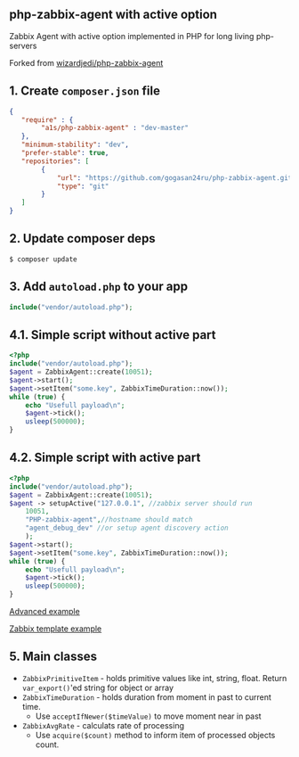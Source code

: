 ## php-zabbix-agent with active option

Zabbix Agent with active option implemented in PHP for long living php-servers

Forked from [wizardjedi/php-zabbix-agent](https://github.com/wizardjedi/php-zabbix-agent/tree/d82ecd889d1bc95e42201888d343d29468cd5d2c)


## 1. Create `composer.json` file

```json
{
   "require" : {
        "a1s/php-zabbix-agent" : "dev-master"
   },
   "minimum-stability": "dev",
   "prefer-stable": true,
   "repositories": [
        {
            "url": "https://github.com/gogasan24ru/php-zabbix-agent.git",
            "type": "git"
        }
   ]
}
```

## 2. Update composer deps

```
$ composer update
```

## 3. Add `autoload.php` to your app

```php
include("vendor/autoload.php");
```

## 4.1. Simple script without active part

```php
<?php
include("vendor/autoload.php");
$agent = ZabbixAgent::create(10051);
$agent->start();
$agent->setItem("some.key", ZabbixTimeDuration::now());
while (true) {
    echo "Usefull payload\n";
    $agent->tick();
    usleep(500000);
}
```

## 4.2. Simple script with active part

```php
<?php
include("vendor/autoload.php");
$agent = ZabbixAgent::create(10051);
$agent -> setupActive("127.0.0.1", //zabbix server should run
    10051, 
    "PHP-zabbix-agent",//hostname should match
    "agent_debug_dev" //or setup agent discovery action
    );
$agent->start();
$agent->setItem("some.key", ZabbixTimeDuration::now());
while (true) {
    echo "Usefull payload\n";
    $agent->tick();
    usleep(500000);
}
```
[Advanced example](https://github.com/gogasan24ru/php-zabbix-agent/blob/master/example.php)

[Zabbix template example](https://github.com/gogasan24ru/php-zabbix-agent/blob/master/zbx_export_templates.xml)

## 5. Main classes

 * `ZabbixPrimitiveItem` - holds primitive values like int, string, float. Return `var_export()`'ed string for object or array
 * `ZabbixTimeDuration` - holds duration from moment in past to current time.
   * Use `acceptIfNewer($timeValue)` to move moment near in past
 * `ZabbixAvgRate` - calculats rate of processing
   * Use `acquire($count)` method to inform item of processed objects count.

